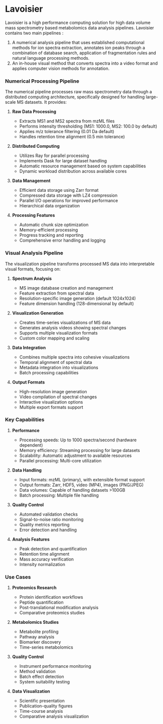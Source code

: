 # Lavoisier

Lavoisier is a high performance computing solution for high data volume mass spectrometry based metabolomics data analysis 
pipelines. Lavoisier contains two main pipelines : 
1. A numerical analysis pipeline that uses established computational methods for ion spectra extraction, annotates ion peaks through a combination of database search, application of fragmentation rules and natural language processing methods.
2. An in-house visual method that converts spectra into a video format and applies computer vision methods for annotation.


### Numerical Processing Pipeline
The numerical pipeline processes raw mass spectrometry data through a distributed computing architecture, specifically designed for handling large-scale MS datasets. It provides:

1. **Raw Data Processing**
   - Extracts MS1 and MS2 spectra from mzML files
   - Performs intensity thresholding (MS1: 1000.0, MS2: 100.0 by default)
   - Applies m/z tolerance filtering (0.01 Da default)
   - Handles retention time alignment (0.5 min tolerance)

2. **Distributed Computing**
   - Utilizes Ray for parallel processing
   - Implements Dask for large dataset handling
   - Automatic resource management based on system capabilities
   - Dynamic workload distribution across available cores

3. **Data Management**
   - Efficient data storage using Zarr format
   - Compressed data storage with LZ4 compression
   - Parallel I/O operations for improved performance
   - Hierarchical data organization

4. **Processing Features**
   - Automatic chunk size optimization
   - Memory-efficient processing
   - Progress tracking and reporting
   - Comprehensive error handling and logging

### Visual Analysis Pipeline
The visualization pipeline transforms processed MS data into interpretable visual formats, focusing on:

1. **Spectrum Analysis**
   - MS image database creation and management
   - Feature extraction from spectral data
   - Resolution-specific image generation (default 1024x1024)
   - Feature dimension handling (128-dimensional by default)

2. **Visualization Generation**
   - Creates time-series visualizations of MS data
   - Generates analysis videos showing spectral changes
   - Supports multiple visualization formats
   - Custom color mapping and scaling

3. **Data Integration**
   - Combines multiple spectra into cohesive visualizations
   - Temporal alignment of spectral data
   - Metadata integration into visualizations
   - Batch processing capabilities

4. **Output Formats**
   - High-resolution image generation
   - Video compilation of spectral changes
   - Interactive visualization options
   - Multiple export formats support

### Key Capabilities

1. **Performance**
   - Processing speeds: Up to 1000 spectra/second (hardware dependent)
   - Memory efficiency: Streaming processing for large datasets
   - Scalability: Automatic adjustment to available resources
   - Parallel processing: Multi-core utilization

2. **Data Handling**
   - Input formats: mzML (primary), with extensible format support
   - Output formats: Zarr, HDF5, video (MP4), images (PNG/JPEG)
   - Data volumes: Capable of handling datasets >100GB
   - Batch processing: Multiple file handling

3. **Quality Control**
   - Automated validation checks
   - Signal-to-noise ratio monitoring
   - Quality metrics reporting
   - Error detection and handling

4. **Analysis Features**
   - Peak detection and quantification
   - Retention time alignment
   - Mass accuracy verification
   - Intensity normalization

### Use Cases

1. **Proteomics Research**
   - Protein identification workflows
   - Peptide quantification
   - Post-translational modification analysis
   - Comparative proteomics studies

2. **Metabolomics Studies**
   - Metabolite profiling
   - Pathway analysis
   - Biomarker discovery
   - Time-series metabolomics

3. **Quality Control**
   - Instrument performance monitoring
   - Method validation
   - Batch effect detection
   - System suitability testing

4. **Data Visualization**
   - Scientific presentation
   - Publication-quality figures
   - Time-course analysis
   - Comparative analysis visualization
